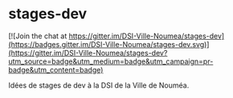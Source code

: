 # stages-dev

[![Join the chat at https://gitter.im/DSI-Ville-Noumea/stages-dev](https://badges.gitter.im/DSI-Ville-Noumea/stages-dev.svg)](https://gitter.im/DSI-Ville-Noumea/stages-dev?utm_source=badge&utm_medium=badge&utm_campaign=pr-badge&utm_content=badge)

Idées de stages de dev à la DSI de la Ville de Nouméa.